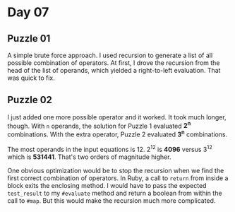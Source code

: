 # Day 07

## Puzzle 01

A simple brute force approach.  I used recursion to generate a list of all
possible combination of operators.  At first, I drove the recursion from the
head of the list of operands, which yielded a right-to-left evaluation.  That
was quick to fix.

## Puzzle 02

I just added one more possible operator and it worked.  It took much longer,
though.  With `n` operands, the solution for Puzzle 1 evaluated
**2<sup>n</sup>** combinations.  With the extra operator, Puzzle 2 evaluated
**3<sup>n</sup>** combinations.

The most operands in the input equations is 12.  2<sup>12</sup> is **4096**
versus 3<sup>12</sup> which is **531441**.  That's two orders of magnitude
higher.

One obvious optimization would be to stop the recursion when we find the first
correct combination of operators.  In Ruby, a call to `return` from inside a
block exits the enclosing method.  I would have to pass the expected
`test_result` to my `#evaluate` method and return a boolean from within the
call to `#map`.  But this would make the recursion much more complicated. 
